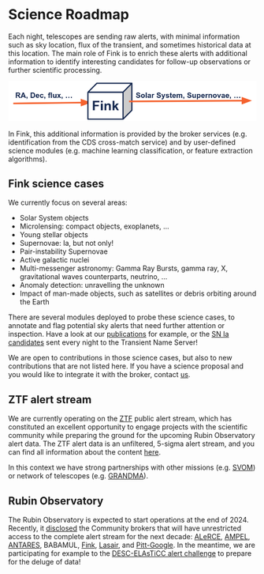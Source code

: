 # Science Roadmap

Each night, telescopes are sending raw alerts, with minimal information such as sky location, flux of the transient, and sometimes historical data at this location. The main role of Fink is to enrich these alerts with additional information to identify interesting candidates for follow-up observations or further scientific processing.

![Screenshot](../img/fink-cartoon.png)

In Fink, this additional information is provided by the broker services (e.g. identification from the CDS cross-match service) and by user-defined science modules (e.g. machine learning classification, or feature extraction algorithms).

## Fink science cases

We currently focus on several areas:

* Solar System objects
* Microlensing: compact objects, exoplanets, ...
* Young stellar objects
* Supernovae: Ia, but not only!
* Pair-instability Supernovae
* Active galactic nuclei
* Multi-messenger astronomy: Gamma Ray Bursts, gamma ray, X, gravitational waves counterparts, neutrino, ...
* Anomaly detection: unravelling the unknown
* Impact of man-made objects, such as satellites or debris orbiting around the Earth

There are several modules deployed to probe these science cases, to annotate and flag potential sky alerts that need further attention or inspection. Have a look at our [publications](https://fink-broker.org/papers/) for example, or the [SN Ia candidates](https://www.wis-tns.org/search?&discovered_period_value=1&discovered_period_units=years&unclassified_at=0&classified_sne=0&include_frb=0&name=&name_like=0&isTNS_AT=all&public=all&ra=&decl=&radius=&coords_unit=arcsec&reporting_groupid%5B%5D=null&groupid%5B%5D=null&classifier_groupid%5B%5D=null&objtype%5B%5D=null&at_type%5B%5D=null&date_start%5Bdate%5D=&date_end%5Bdate%5D=&discovery_mag_min=&discovery_mag_max=&internal_name=&discoverer=Fink&classifier=&spectra_count=&redshift_min=&redshift_max=&hostname=&ext_catid=&ra_range_min=&ra_range_max=&decl_range_min=&decl_range_max=&discovery_instrument%5B%5D=null&classification_instrument%5B%5D=null&associated_groups%5B%5D=null&official_discovery=0&official_classification=0&at_rep_remarks=&class_rep_remarks=&frb_repeat=all&frb_repeater_of_objid=&frb_measured_redshift=0&frb_dm_range_min=&frb_dm_range_max=&frb_rm_range_min=&frb_rm_range_max=&frb_snr_range_min=&frb_snr_range_max=&frb_flux_range_min=&frb_flux_range_max=&num_page=50&display%5Bredshift%5D=1&display%5Bhostname%5D=1&display%5Bhost_redshift%5D=1&display%5Bsource_group_name%5D=1&display%5Bclassifying_source_group_name%5D=1&display%5Bdiscovering_instrument_name%5D=0&display%5Bclassifing_instrument_name%5D=0&display%5Bprograms_name%5D=0&display%5Binternal_name%5D=1&display%5BisTNS_AT%5D=0&display%5Bpublic%5D=1&display%5Bend_pop_period%5D=0&display%5Bspectra_count%5D=1&display%5Bdiscoverymag%5D=1&display%5Bdiscmagfilter%5D=1&display%5Bdiscoverydate%5D=1&display%5Bdiscoverer%5D=1&display%5Bremarks%5D=0&display%5Bsources%5D=0&display%5Bbibcode%5D=0&display%5Bext_catalogs%5D=0) sent every night to the Transient Name Server!

We are open to contributions in those science cases, but also to new contributions that are not listed here. If you have a science proposal and you would like to integrate it with the broker, contact [us](mailto:contact@fink-broker.org).

## ZTF alert stream

We are currently operating on the [ZTF](https://www.ztf.caltech.edu/) public alert stream, which has constituted an excellent opportunity to engage projects with the scientific community while preparing the ground for the upcoming Rubin Observatory alert data. The ZTF alert data is an unfiltered, 5-sigma alert stream, and you can find all information about the content [here](https://zwickytransientfacility.github.io/ztf-avro-alert/).

In this context we have strong partnerships with other missions (e.g. [SVOM](https://www.svom.eu/en/home/)) or network of telescopes (e.g. [GRANDMA](https://grandma.ijclab.in2p3.fr/)).

## Rubin Observatory

The Rubin Observatory is expected to start operations at the end of 2024. Recently, it [disclosed](https://www.lsst.org/scientists/alert-brokers) the Community brokers that will have unrestricted access to the complete alert stream for the next decade: [ALeRCE](https://alerce.science/), [AMPEL](https://github.com/AmpelProject), [ANTARES](https://antares.noirlab.edu/), BABAMUL, [Fink](https://fink-broker.org), [Lasair](https://lasair.roe.ac.uk/), and [Pitt-Google](https://github.com/mwvgroup/Pitt-Google-Broker). In the meantime, we are participating for example to the [DESC-ELAsTiCC alert challenge](https://portal.nersc.gov/cfs/lsst/DESC_TD_PUBLIC/ELASTICC/) to prepare for the deluge of data!